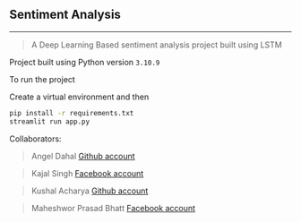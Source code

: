 ## Sentiment Analysis 
--- 
> A Deep Learning Based sentiment analysis project built using LSTM
 
Project built using Python version ```3.10.9``` 

To run the project 

Create a virtual environment and then

```bash
pip install -r requirements.txt
streamlit run app.py
```


Collaborators: 
> Angel Dahal    [Github account](https://github.com/Angeldahal)

> Kajal Singh    [Facebook account](https://www.facebook.com/profile.php?id=100043926881220)

> Kushal Acharya [Github account](https://github.com/ShadowChaser4)

> Maheshwor Prasad Bhatt [Facebook account](https://www.facebook.com/maheshwarprashad.bhattmayalu)